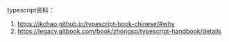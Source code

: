 typescript资料：

1. https://jkchao.github.io/typescript-book-chinese/#why
2. https://legacy.gitbook.com/book/zhongsp/typescript-handbook/details